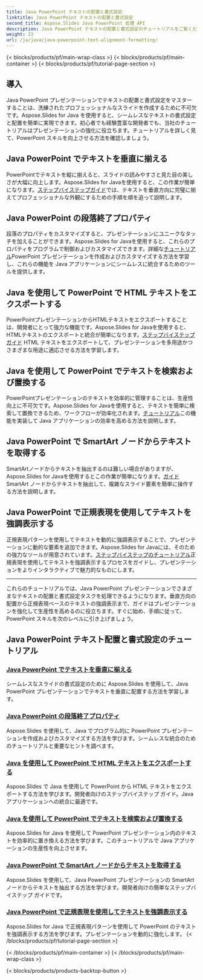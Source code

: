```yaml
---
title: Java PowerPoint テキストの配置と書式設定
linktitle: Java PowerPoint テキストの配置と書式設定
second_title: Aspose.Slides Java PowerPoint 処理 API
description: Java PowerPoint テキストの配置と書式設定のチュートリアルをご覧ください。Aspose.Slides for Java を使用してテキストの配置、書式設定、エクスポート、強調表示を行う方法を学習します。
weight: 23
url: /ja/java/java-powerpoint-text-alignment-formatting/
---
```


{< blocks/products/pf/main-wrap-class >}
{< blocks/products/pf/main-container >}
{< blocks/products/pf/tutorial-page-section >}

## 導入

Java PowerPoint プレゼンテーションでテキストの配置と書式設定をマスターすることは、洗練されたプロフェッショナルなスライドを作成するために不可欠です。Aspose.Slides for Java を使用すると、シームレスなテキストの書式設定と配置を簡単に実現できます。初心者でも経験豊富な開発者でも、当社のチュートリアルはプレゼンテーションの強化に役立ちます。チュートリアルを詳しく見て、PowerPoint スキルを向上させる方法を確認しましょう。

## Java PowerPoint でテキストを垂直に揃える
PowerPointでテキストを縦に揃えると、スライドの読みやすさと見た目の美しさが大幅に向上します。Aspose.Slides for Javaを使用すると、この作業が簡単になります。[ステップバイステップガイド](./vertically-align-text-java-powerpoint/)では、テキストを垂直方向に完璧に揃えてプロフェッショナルな外観にするための手順を順を追って説明します。

## Java PowerPoint の段落終了プロパティ
段落のプロパティをカスタマイズすると、プレゼンテーションにユニークなタッチを加えることができます。Aspose.Slides for Javaを使用すると、これらのプロパティをプログラムで制御およびカスタマイズできます。詳細な[チュートリアル](./end-paragraph-properties-java-powerpoint/)PowerPoint プレゼンテーションを作成およびカスタマイズする方法を学習し、これらの機能を Java アプリケーションにシームレスに統合するためのツールを提供します。

## Java を使用して PowerPoint で HTML テキストをエクスポートする
PowerPointプレゼンテーションからHTMLテキストをエクスポートすることは、開発者にとって強力な機能です。Aspose.Slides for Javaを使用すると、HTMLテキストのエクスポートと統合が簡単になります。[ステップバイステップガイド](./export-html-text-powerpoint-java/) HTML テキストをエクスポートして、プレゼンテーションを多用途かつさまざまな用途に適応させる方法を学習します。

## Java を使用して PowerPoint でテキストを検索および置換する
PowerPointプレゼンテーションのテキストを効率的に管理することは、生産性向上に不可欠です。Aspose.Slides for Javaを使用すると、テキストを簡単に検索して置換できるため、ワークフローが効率化されます。[チュートリアル](./find-and-replace-text-powerpoint-java/)この機能を実装して Java アプリケーションの効率を高める方法を説明します。

## Java PowerPoint で SmartArt ノードからテキストを取得する
SmartArtノードからテキストを抽出するのは難しい場合がありますが、Aspose.Slides for Javaを使用するとこの作業が簡単になります。[ガイド](./get-text-from-smartart-node-java-powerpoint/) SmartArt ノードからテキストを抽出して、複雑なスライド要素を簡単に操作する方法を説明します。

## Java PowerPoint で正規表現を使用してテキストを強調表示する
正規表現パターンを使用してテキストを動的に強調表示することで、プレゼンテーションに動的な要素を追加できます。Aspose.Slides for Javaには、そのための強力なツールが用意されています。[ステップバイステップのチュートリアル](./highlight-text-using-regex-java-powerpoint/)正規表現を使用してテキストを強調表示するプロセスをガイドし、プレゼンテーションをよりインタラクティブで魅力的なものにします。

---

これらのチュートリアルでは、Java PowerPoint プレゼンテーションでさまざまなテキストの配置と書式設定タスクを処理できるようになります。垂直方向の配置から正規表現ベースのテキストの強調表示まで、ガイドはプレゼンテーションを強化して生産性を高めるのに役立ちます。すぐに始め、手順に従って、PowerPoint スキルを次のレベルに引き上げましょう。
## Java PowerPoint テキスト配置と書式設定のチュートリアル
### [Java PowerPoint でテキストを垂直に揃える](./vertically-align-text-java-powerpoint/)
シームレスなスライドの書式設定のために Aspose.Slides を使用して、Java PowerPoint プレゼンテーションでテキストを垂直に配置する方法を学習します。
### [Java PowerPoint の段落終了プロパティ](./end-paragraph-properties-java-powerpoint/)
Aspose.Slides を使用して、Java でプログラム的に PowerPoint プレゼンテーションを作成およびカスタマイズする方法を学びます。シームレスな統合のためのチュートリアルと重要なヒントを調べます。
### [Java を使用して PowerPoint で HTML テキストをエクスポートする](./export-html-text-powerpoint-java/)
Aspose.Slides で Java を使用して PowerPoint から HTML テキストをエクスポートする方法を学びます。開発者向けのステップバイステップ ガイド。Java アプリケーションへの統合に最適です。
### [Java を使用して PowerPoint でテキストを検索および置換する](./find-and-replace-text-powerpoint-java/)
Aspose.Slides for Java を使用して PowerPoint プレゼンテーション内のテキストを効率的に置き換える方法を学びます。このチュートリアルで Java アプリケーションの生産性を向上させます。
### [Java PowerPoint で SmartArt ノードからテキストを取得する](./get-text-from-smartart-node-java-powerpoint/)
Aspose.Slides を使用して、Java PowerPoint プレゼンテーションの SmartArt ノードからテキストを抽出する方法を学びます。開発者向けの簡単なステップバイステップ ガイドです。
### [Java PowerPoint で正規表現を使用してテキストを強調表示する](./highlight-text-using-regex-java-powerpoint/)
Aspose.Slides for Java で正規表現パターンを使用して PowerPoint のテキストを強調表示する方法を学びます。プレゼンテーションを動的に強化します。
{< /blocks/products/pf/tutorial-page-section >}

{< /blocks/products/pf/main-container >}
{< /blocks/products/pf/main-wrap-class >}

{< blocks/products/products-backtop-button >}
